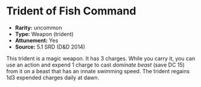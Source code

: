 
# Trident of Fish Command

* **Rarity:** uncommon
* **Type:** Weapon (trident)
* **Attunement:** Yes
* **Source:** 5.1 SRD (D&D 2014)


This trident is a magic weapon. It has 3 charges. While you carry it, you can use an action and expend 1 charge to cast _dominate beast_ (save DC 15) from it on a beast that has an innate swimming speed. The trident regains 1d3 expended charges daily at dawn.
